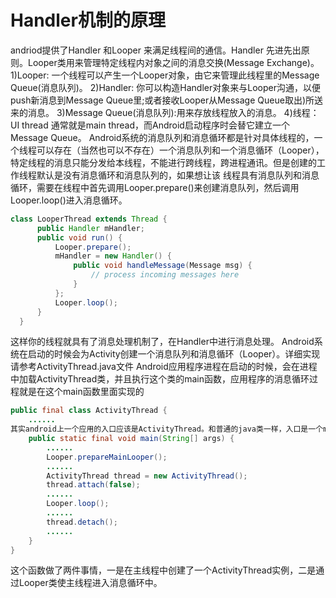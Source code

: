 # Handler机制的原理

andriod提供了Handler 和Looper 来满足线程间的通信。Handler 先进先出原则。Looper类用来管理特定线程内对象之间的消息交换(Message Exchange)。
1)Looper: 一个线程可以产生一个Looper对象，由它来管理此线程里的Message Queue(消息队列)。
2)Handler: 你可以构造Handler对象来与Looper沟通，以便push新消息到Message Queue里;或者接收Looper从Message Queue取出)所送来的消息。
3)Message Queue(消息队列):用来存放线程放入的消息。
4)线程：UI thread 通常就是main thread，而Android启动程序时会替它建立一个Message Queue。
Android系统的消息队列和消息循环都是针对具体线程的，一个线程可以存在（当然也可以不存在）一个消息队列和一个消息循环（Looper），特定线程的消息只能分发给本线程，不能进行跨线程，跨进程通讯。但是创建的工作线程默认是没有消息循环和消息队列的，如果想让该 线程具有消息队列和消息循环，需要在线程中首先调用Looper.prepare()来创建消息队列，然后调用Looper.loop()进入消息循环。

```java
class LooperThread extends Thread {
      public Handler mHandler;
      public void run() {
          Looper.prepare();
          mHandler = new Handler() {
              public void handleMessage(Message msg) {
                  // process incoming messages here
              }
          };
          Looper.loop();
      }
  }
```
这样你的线程就具有了消息处理机制了，在Handler中进行消息处理。
Android系统在启动的时候会为Activity创建一个消息队列和消息循环（Looper）。详细实现请参考ActivityThread.java文件
Android应用程序进程在启动的时候，会在进程中加载ActivityThread类，并且执行这个类的main函数，应用程序的消息循环过程就是在这个main函数里面实现的
```java
public final class ActivityThread {
	......
其实android上一个应用的入口应该是ActivityThread。和普通的java类一样，入口是一个main方法。
	public static final void main(String[] args) {
		......
		Looper.prepareMainLooper();
		......
		ActivityThread thread = new ActivityThread();
		thread.attach(false);
		......
		Looper.loop();
		......
		thread.detach();
		......
	}
}
```
这个函数做了两件事情，一是在主线程中创建了一个ActivityThread实例，二是通过Looper类使主线程进入消息循环中。